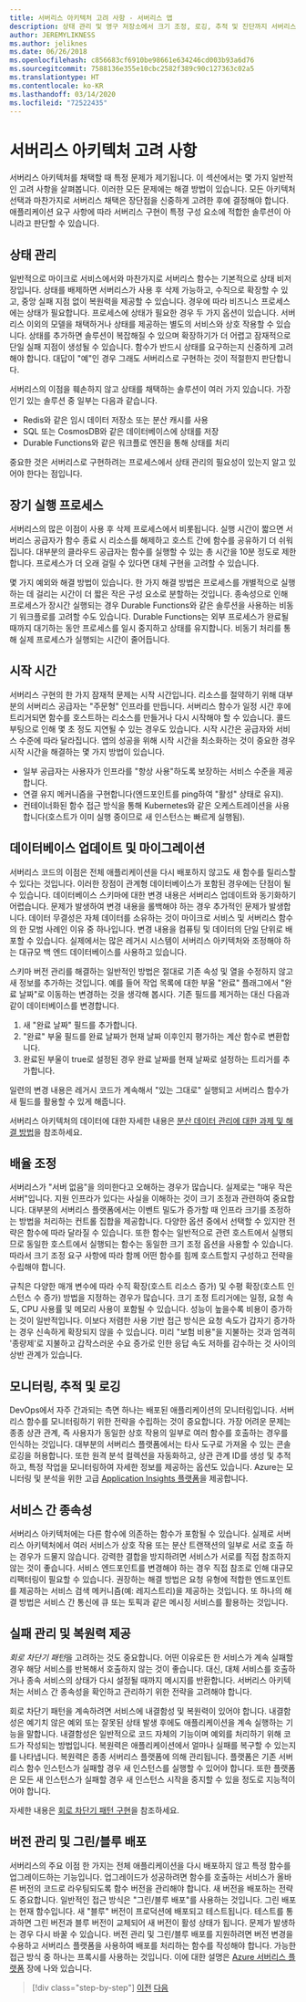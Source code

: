 ```yaml
---
title: 서버리스 아키텍처 고려 사항 - 서버리스 앱
description: 상태 관리 및 영구 저장소에서 크기 조정, 로깅, 추적 및 진단까지 서버리스 애플리케이션 설계와 관련된 문제를 이해합니다.
author: JEREMYLIKNESS
ms.author: jeliknes
ms.date: 06/26/2018
ms.openlocfilehash: c856683cf6910be98661e634246cd003b93a6d76
ms.sourcegitcommit: 7588136e355e10cbc2582f389c90c127363c02a5
ms.translationtype: HT
ms.contentlocale: ko-KR
ms.lasthandoff: 03/14/2020
ms.locfileid: "72522435"
---
```

# <a name="serverless-architecture-considerations"></a>서버리스 아키텍처 고려 사항

서버리스 아키텍처를 채택할 때 특정 문제가 제기됩니다. 이 섹션에서는 몇 가지 일반적인 고려 사항을 살펴봅니다. 이러한 모든 문제에는 해결 방법이 있습니다. 모든 아키텍처 선택과 마찬가지로 서버리스 채택은 장단점을 신중하게 고려한 후에 결정해야 합니다. 애플리케이션 요구 사항에 따라 서버리스 구현이 특정 구성 요소에 적합한 솔루션이 아니라고 판단할 수 있습니다.

## <a name="managing-state"></a>상태 관리

일반적으로 마이크로 서비스에서와 마찬가지로 서버리스 함수는 기본적으로 상태 비저장입니다. 상태를 배제하면 서버리스가 사용 후 삭제 가능하고, 수직으로 확장할 수 있고, 중앙 실패 지점 없이 복원력을 제공할 수 있습니다. 경우에 따라 비즈니스 프로세스에는 상태가 필요합니다. 프로세스에 상태가 필요한 경우 두 가지 옵션이 있습니다. 서버리스 이외의 모델을 채택하거나 상태를 제공하는 별도의 서비스와 상호 작용할 수 있습니다. 상태를 추가하면 솔루션이 복잡해질 수 있으며 확장하기가 더 어렵고 잠재적으로 단일 실패 지점이 생성될 수 있습니다. 함수가 반드시 상태를 요구하는지 신중하게 고려해야 합니다. 대답이 "예"인 경우 그래도 서버리스로 구현하는 것이 적절한지 판단합니다.

서버리스의 이점을 훼손하지 않고 상태를 채택하는 솔루션이 여러 가지 있습니다. 가장 인기 있는 솔루션 중 일부는 다음과 같습니다.

- Redis와 같은 임시 데이터 저장소 또는 분산 캐시를 사용
- SQL 또는 CosmosDB와 같은 데이터베이스에 상태를 저장
- Durable Functions와 같은 워크플로 엔진을 통해 상태를 처리

중요한 것은 서버리스로 구현하려는 프로세스에서 상태 관리의 필요성이 있는지 알고 있어야 한다는 점입니다.

## <a name="long-running-processes"></a>장기 실행 프로세스

서버리스의 많은 이점이 사용 후 삭제 프로세스에서 비롯됩니다. 실행 시간이 짧으면 서버리스 공급자가 함수 종료 시 리소스를 해제하고 호스트 간에 함수를 공유하기 더 쉬워집니다. 대부분의 클라우드 공급자는 함수를 실행할 수 있는 총 시간을 10분 정도로 제한합니다. 프로세스가 더 오래 걸릴 수 있다면 대체 구현을 고려할 수 있습니다.

몇 가지 예외와 해결 방법이 있습니다. 한 가지 해결 방법은 프로세스를 개별적으로 실행하는 데 걸리는 시간이 더 짧은 작은 구성 요소로 분할하는 것입니다. 종속성으로 인해 프로세스가 장시간 실행되는 경우 Durable Functions와 같은 솔루션을 사용하는 비동기 워크플로를 고려할 수도 있습니다. Durable Functions는 외부 프로세스가 완료될 때까지 대기하는 동안 프로세스를 일시 중지하고 상태를 유지합니다. 비동기 처리를 통해 실제 프로세스가 실행되는 시간이 줄어듭니다.

## <a name="startup-time"></a>시작 시간

서버리스 구현의 한 가지 잠재적 문제는 시작 시간입니다. 리소스를 절약하기 위해 대부분의 서버리스 공급자는 "주문형" 인프라를 만듭니다. 서버리스 함수가 일정 시간 후에 트리거되면 함수를 호스트하는 리소스를 만들거나 다시 시작해야 할 수 있습니다. 콜드 부팅으로 인해 몇 초 정도 지연될 수 있는 경우도 있습니다. 시작 시간은 공급자와 서비스 수준에 따라 달라집니다. 앱의 성공을 위해 시작 시간을 최소화하는 것이 중요한 경우 시작 시간을 해결하는 몇 가지 방법이 있습니다.

- 일부 공급자는 사용자가 인프라를 "항상 사용"하도록 보장하는 서비스 수준을 제공합니다.
- 연결 유지 메커니즘을 구현합니다(엔드포인트를 ping하여 "활성" 상태로 유지).
- 컨테이너화된 함수 접근 방식을 통해 Kubernetes와 같은 오케스트레이션을 사용합니다(호스트가 이미 실행 중이므로 새 인스턴스는 빠르게 실행됨).

## <a name="database-updates-and-migrations"></a>데이터베이스 업데이트 및 마이그레이션

서버리스 코드의 이점은 전체 애플리케이션을 다시 배포하지 않고도 새 함수를 릴리스할 수 있다는 것입니다. 이러한 장점이 관계형 데이터베이스가 포함된 경우에는 단점이 될 수 있습니다. 데이터베이스 스키마에 대한 변경 내용은 서버리스 업데이트와 동기화하기 어렵습니다. 문제가 발생하여 변경 내용을 롤백해야 하는 경우 추가적인 문제가 발생합니다. 데이터 무결성은 자체 데이터를 소유하는 것이 마이크로 서비스 및 서버리스 함수의 한 모범 사례인 이유 중 하나입니다. 변경 내용을 컴퓨팅 및 데이터의 단일 단위로 배포할 수 있습니다. 실제에서는 많은 레거시 시스템이 서버리스 아키텍처와 조정해야 하는 대규모 백 엔드 데이터베이스를 사용하고 있습니다.

스키마 버전 관리를 해결하는 일반적인 방법은 절대로 기존 속성 및 열을 수정하지 않고 새 정보를 추가하는 것입니다. 예를 들어 작업 목록에 대한 부울 "완료" 플래그에서 "완료 날짜"로 이동하는 변경하는 것을 생각해 봅시다. 기존 필드를 제거하는 대신 다음과 같이 데이터베이스를 변경합니다.

1. 새 "완료 날짜" 필드를 추가합니다.
1. "완료" 부울 필드를 완료 날짜가 현재 날짜 이후인지 평가하는 계산 함수로 변환합니다.
1. 완료된 부울이 true로 설정된 경우 완료 날짜를 현재 날짜로 설정하는 트리거를 추가합니다.

일련의 변경 내용은 레거시 코드가 계속해서 "있는 그대로" 실행되고 서버리스 함수가 새 필드를 활용할 수 있게 해줍니다.

서버리스 아키텍처의 데이터에 대한 자세한 내용은 [분산 데이터 관리에 대한 과제 및 해결 방법](../microservices/architect-microservice-container-applications/distributed-data-management.md)을 참조하세요.

## <a name="scaling"></a>배율 조정

서버리스가 "서버 없음"을 의미한다고 오해하는 경우가 많습니다. 실제로는 "매우 작은 서버"입니다. 지원 인프라가 있다는 사실을 이해하는 것이 크기 조정과 관련하여 중요합니다. 대부분의 서버리스 플랫폼에서는 이벤트 밀도가 증가할 때 인프라 크기를 조정하는 방법을 처리하는 컨트롤 집합을 제공합니다. 다양한 옵션 중에서 선택할 수 있지만 전략은 함수에 따라 달라질 수 있습니다. 또한 함수는 일반적으로 관련 호스트에서 실행되므로 동일한 호스트에서 실행되는 함수는 동일한 크기 조정 옵션을 사용할 수 있습니다. 따라서 크기 조정 요구 사항에 따라 함께 어떤 함수를 힘께 호스트할지 구성하고 전략을 수립해야 합니다.

규칙은 다양한 매개 변수에 따라 수직 확장(호스트 리소스 증가) 및 수평 확장(호스트 인스턴스 수 증가) 방법을 지정하는 경우가 많습니다. 크기 조정 트리거에는 일정, 요청 속도, CPU 사용률 및 메모리 사용이 포함될 수 있습니다. 성능이 높을수록 비용이 증가하는 것이 일반적입니다. 이보다 저렴한 사용 기반 접근 방식은 요청 속도가 갑자기 증가하는 경우 신속하게 확장되지 않을 수 있습니다. 미리 "보험 비용"을 지불하는 것과 엄격히 '종량제'로 지불하고 갑작스러운 수요 증가로 인한 응답 속도 저하를 감수하는 것 사이의 상반 관계가 있습니다.

## <a name="monitoring-tracing-and-logging"></a>모니터링, 추적 및 로깅

DevOps에서 자주 간과되는 측면 하나는 배포된 애플리케이션의 모니터링입니다. 서버리스 함수를 모니터링하기 위한 전략을 수립하는 것이 중요합니다. 가장 어려운 문제는 종종 상관 관계, 즉 사용자가 동일한 상호 작용의 일부로 여러 함수를 호출하는 경우를 인식하는 것입니다. 대부분의 서버리스 플랫폼에서는 타사 도구로 가져올 수 있는 콘솔 로깅을 허용합니다. 또한 원격 분석 컬렉션을 자동화하고, 상관 관계 ID를 생성 및 추적하고, 특정 작업을 모니터링하여 자세한 정보를 제공하는 옵션도 있습니다. Azure는 모니터링 및 분석을 위한 고급 [Application Insights 플랫폼](https://docs.microsoft.com/azure/azure-functions/functions-monitoring)을 제공합니다.

## <a name="inter-service-dependencies"></a>서비스 간 종속성

서버리스 아키텍처에는 다른 함수에 의존하는 함수가 포함될 수 있습니다. 실제로 서버리스 아키텍처에서 여러 서비스가 상호 작용 또는 분산 트랜잭션의 일부로 서로 호출 하는 경우가 드물지 않습니다. 강력한 결합을 방지하려면 서비스가 서로를 직접 참조하지 않는 것이 좋습니다. 서비스 엔드포인트를 변경해야 하는 경우 직접 참조로 인해 대규모 리팩터링이 필요할 수 있습니다. 권장하는 해결 방법은 요청 유형에 적합한 엔드포인트를 제공하는 서비스 검색 메커니즘(예: 레지스트리)을 제공하는 것입니다. 또 하나의 해결 방법은 서비스 간 통신에 큐 또는 토픽과 같은 메시징 서비스를 활용하는 것입니다.

## <a name="managing-failure-and-providing-resiliency"></a>실패 관리 및 복원력 제공

*회로 차단기 패턴*을 고려하는 것도 중요합니다. 어떤 이유로든 한 서비스가 계속 실패할 경우 해당 서비스를 반복해서 호출하지 않는 것이 좋습니다. 대신, 대체 서비스를 호출하거나 종속 서비스의 상태가 다시 설정될 때까지 메시지를 반환합니다. 서버리스 아키텍처는 서비스 간 종속성을 확인하고 관리하기 위한 전략을 고려해야 합니다.

회로 차단기 패턴을 계속하려면 서비스에 내결함성 및 복원력이 있어야 합니다. 내결함성은 예기치 않은 예외 또는 잘못된 상태 발생 후에도 애플리케이션을 계속 실행하는 기능을 말합니다. 내결함성은 일반적으로 코드 자체의 기능이며 예외를 처리하기 위해 코드가 작성되는 방법입니다. 복원력은 애플리케이션에서 얼마나 실패를 복구할 수 있는지를 나타냅니다. 복원력은 종종 서버리스 플랫폼에 의해 관리됩니다. 플랫폼은 기존 서버리스 함수 인스턴스가 실패할 경우 새 인스턴스를 실행할 수 있어야 합니다. 또한 플랫폼은 모든 새 인스턴스가 실패할 경우 새 인스턴스 시작을 중지할 수 있을 정도로 지능적이어야 합니다.

자세한 내용은 [회로 차단기 패턴 구현](../microservices/implement-resilient-applications/implement-circuit-breaker-pattern.md)을 참조하세요.

## <a name="versioning-and-greenblue-deployments"></a>버전 관리 및 그린/블루 배포

서버리스의 주요 이점 한 가지는 전체 애플리케이션을 다시 배포하지 않고 특정 함수를 업그레이드하는 기능입니다. 업그레이드가 성공하려면 함수를 호출하는 서비스가 올바른 버전의 코드로 라우팅되도록 함수 버전을 관리해야 합니다. 새 버전을 배포하는 전략도 중요합니다. 일반적인 접근 방식은 "그린/블루 배포"를 사용하는 것입니다. 그린 배포는 현재 함수입니다. 새 "블루" 버전이 프로덕션에 배포되고 테스트됩니다. 테스트를 통과하면 그린 버전과 블루 버전이 교체되어 새 버전이 활성 상태가 됩니다. 문제가 발생하는 경우 다시 바꿀 수 있습니다. 버전 관리 및 그린/블루 배포를 지원하려면 버전 변경을 수용하고 서버리스 플랫폼을 사용하여 배포를 처리하는 함수를 작성해야 합니다. 가능한 접근 방식 중 하나는 프록시를 사용하는 것입니다. 이에 대한 설명은 [Azure 서버리스 플랫폼](azure-functions.md#proxies) 장에 나와 있습니다.

>[!div class="step-by-step"]
>[이전](serverless-architecture.md)
>[다음](serverless-design-examples.md)
